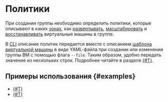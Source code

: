 # Политики

При создании группы необходимо определить _политики_, которые описывают в каких [зонах](allocation-policy.md), как [развертывать](deploy-policy.md), [масштабировать](scale-policy.md) и [восстанавливать](healing-policy.md) виртуальные машины в группе.

В [CLI](../../../../glossary/cli.md) описание политик передается вместе с описанием [шаблона виртуальной машины](../instance-template.md) в виде YAML-файла при создании или изменении группы ВМ с помощью флага `--file`. Таким образом, удобно передать значение из нескольких строк. Подробнее читайте в разделе [{#T}](../../../operations/instance-groups/create-fixed-group.md).

## Примеры использования {#examples}

* [{#T}](../../../tutorials/vm-autoscale/index.md)
* [{#T}](../../../tutorials/autoscale-monitoring.md)
